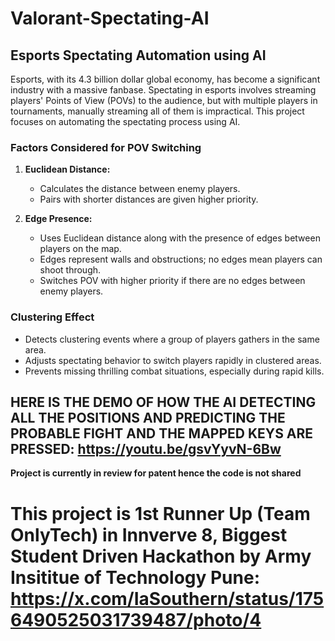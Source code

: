 # Valorant-Spectating-AI

## Esports Spectating Automation using AI

Esports, with its 4.3 billion dollar global economy, has become a significant industry with a massive fanbase. Spectating in esports involves streaming players' Points of View (POVs) to the audience, but with multiple players in tournaments, manually streaming all of them is impractical. This project focuses on automating the spectating process using AI.

### Factors Considered for POV Switching

1. **Euclidean Distance:**
   - Calculates the distance between enemy players.
   - Pairs with shorter distances are given higher priority.
   
2. **Edge Presence:**
   - Uses Euclidean distance along with the presence of edges between players on the map.
   - Edges represent walls and obstructions; no edges mean players can shoot through.
   - Switches POV with higher priority if there are no edges between enemy players.

### Clustering Effect

- Detects clustering events where a group of players gathers in the same area.
- Adjusts spectating behavior to switch players rapidly in clustered areas.
- Prevents missing thrilling combat situations, especially during rapid kills.



## HERE IS THE DEMO OF HOW THE AI DETECTING ALL THE POSITIONS AND PREDICTING THE PROBABLE FIGHT AND THE MAPPED KEYS ARE PRESSED: https://youtu.be/gsvYyvN-6Bw 



**Project is currently in review for patent hence the code is not shared** 



# This project is 1st Runner Up (Team OnlyTech) in Innverve 8, Biggest Student Driven Hackathon by **Army Insititue of Technology Pune**: https://x.com/IaSouthern/status/1756490525031739487/photo/4 
